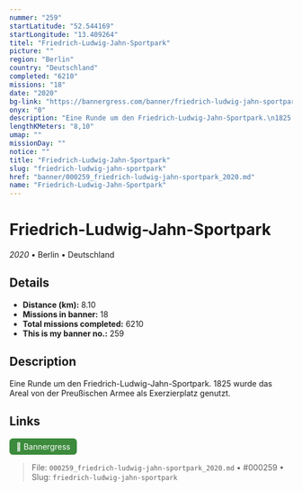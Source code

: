 ```yaml
---
nummer: "259"
startLatitude: "52.544169"
startLongitude: "13.409264"
titel: "Friedrich-Ludwig-Jahn-Sportpark"
picture: ""
region: "Berlin"
country: "Deutschland"
completed: "6210"
missions: "18"
date: "2020"
bg-link: "https://bannergress.com/banner/friedrich-ludwig-jahn-sportpark-739b"
onyx: "0"
description: "Eine Runde um den Friedrich-Ludwig-Jahn-Sportpark.\n1825 wurde das Areal von der Preußischen Armee als Exerzierplatz genutzt."
lengthKMeters: "8,10"
umap: ""
missionDay: ""
notice: ""
title: "Friedrich-Ludwig-Jahn-Sportpark"
slug: "friedrich-ludwig-jahn-sportpark"
href: "banner/000259_friedrich-ludwig-jahn-sportpark_2020.md"
name: "Friedrich-Ludwig-Jahn-Sportpark"
---
```

# Friedrich-Ludwig-Jahn-Sportpark

*2020* • Berlin • Deutschland





## Details
- **Distance (km):** 8.10
- **Missions in banner:** 18
- **Total missions completed:** 6210
- **This is my banner no.:** 259



## Description
Eine Runde um den Friedrich-Ludwig-Jahn-Sportpark.
1825 wurde das Areal von der Preußischen Armee als Exerzierplatz genutzt.



## Links
<a href="https://bannergress.com/banner/friedrich-ludwig-jahn-sportpark-739b" target="_blank" style="display:inline-block;margin-right:8px;padding:6px 12px;background:#3c8b3c;color:#fff;text-decoration:none;border-radius:6px;">🔗 Bannergress</a>



> File: `000259_friedrich-ludwig-jahn-sportpark_2020.md` • #000259 • Slug: `friedrich-ludwig-jahn-sportpark`
